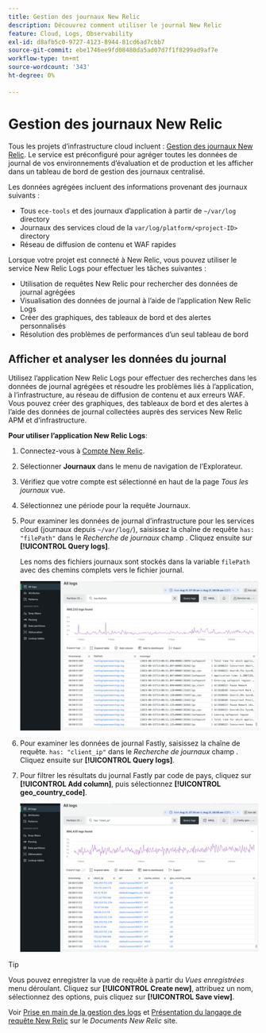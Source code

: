 ```yaml
---
title: Gestion des journaux New Relic
description: Découvrez comment utiliser le journal New Relic
feature: Cloud, Logs, Observability
exl-id: d8afb5c0-9727-4123-8944-81cd6ad7cbb7
source-git-commit: ebe1746ee9fd08480da5ad07d7f1f8299ad9af7e
workflow-type: tm+mt
source-wordcount: '343'
ht-degree: 0%

---
```


# Gestion des journaux New Relic

Tous les projets d’infrastructure cloud incluent : [Gestion des journaux New Relic](https://docs.newrelic.com/docs/logs/get-started/get-started-log-management/). Le service est préconfiguré pour agréger toutes les données de journal de vos environnements d’évaluation et de production et les afficher dans un tableau de bord de gestion des journaux centralisé.

Les données agrégées incluent des informations provenant des journaux suivants :

- Tous `ece-tools` et des journaux d’application à partir de `~/var/log` directory
- Journaux des services cloud de la `var/log/platform/<project-ID>` directory
- Réseau de diffusion de contenu et WAF rapides

Lorsque votre projet est connecté à New Relic, vous pouvez utiliser le service New Relic Logs pour effectuer les tâches suivantes :

- Utilisation de requêtes New Relic pour rechercher des données de journal agrégées
- Visualisation des données de journal à l’aide de l’application New Relic Logs
- Créer des graphiques, des tableaux de bord et des alertes personnalisés
- Résolution des problèmes de performances d’un seul tableau de bord

## Afficher et analyser les données du journal

Utilisez l’application New Relic Logs pour effectuer des recherches dans les données de journal agrégées et résoudre les problèmes liés à l’application, à l’infrastructure, au réseau de diffusion de contenu et aux erreurs WAF. Vous pouvez créer des graphiques, des tableaux de bord et des alertes à l’aide des données de journal collectées auprès des services New Relic APM et d’infrastructure.

**Pour utiliser l’application New Relic Logs**:

1. Connectez-vous à [Compte New Relic](https://login.newrelic.com/login).

1. Sélectionner **Journaux** dans le menu de navigation de l’Explorateur.

1. Vérifiez que votre compte est sélectionné en haut de la page _Tous les journaux_ vue.

1. Sélectionnez une période pour la requête Journaux.

1. Pour examiner les données de journal d’infrastructure pour les services cloud (journaux depuis `~/var/log/`), saisissez la chaîne de requête `has: "filePath"` dans le _Recherche de journaux_ champ . Cliquez ensuite sur **[!UICONTROL Query logs]**.

   Les noms des fichiers journaux sont stockés dans la variable `filePath` avec des chemins complets vers le fichier journal.

   ![Données du journal du service New Relic de projet Cloud](../../assets/new-relic/var-log-query.png)

1. Pour examiner les données de journal Fastly, saisissez la chaîne de requête. `has: "client_ip"` dans le _Recherche de journaux_ champ . Cliquez ensuite sur **[!UICONTROL Query logs]**.

1. Pour filtrer les résultats du journal Fastly par code de pays, cliquez sur **[!UICONTROL Add column]**, puis sélectionnez **[!UICONTROL geo_country_code]**.

   ![Filtre d’attribut de journal du réseau de diffusion de contenu New Relic du projet cloud](../../assets/new-relic/fastly-countrycode-filter.png)

>[!TIP]
>
>Vous pouvez enregistrer la vue de requête à partir du _Vues enregistrées_ menu déroulant. Cliquez sur **[!UICONTROL Create new]**, attribuez un nom, sélectionnez des options, puis cliquez sur **[!UICONTROL Save view]**.
>
>Voir [Prise en main de la gestion des logs](https://docs.newrelic.com/docs/logs/get-started/get-started-log-management/) et [Présentation du langage de requête New Relic](https://docs.newrelic.com/docs/query-your-data/nrql-new-relic-query-language/get-started/introduction-nrql-new-relics-query-language/) sur le _Documents New Relic_ site.
